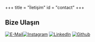 +++
title = "İletişim"
id = "contact"
+++
 ## Bize Ulaşın

[![E-Mail](/img/contactlogo/mail.png)](mailto:atilimunieee@gmail.com)[![Instagram](/img/contactlogo/instagram.png)](https://www.instagram.com/ieeeatilim/) [![LinkedIn](/img/contactlogo/linkedin.png)](https://www.linkedin.com/company/ieee-at%C4%B1l%C4%B1m-%C3%BCniversitesi/) [![Github](/img/contactlogo/github.png)](https://github.com/ieee-atilim)
